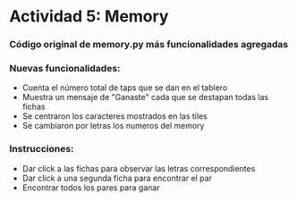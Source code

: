 # Actividad 5: Memory
### Código original de memory.py más funcionalidades agregadas
### Nuevas funcionalidades:
- Cuenta el número total de taps que se dan en el tablero
- Muestra un mensaje de "Ganaste" cada que se destapan todas las fichas
- Se centraron los caracteres mostrados en las tiles
- Se cambiaron por letras los numeros del memory

### Instrucciones:
- Dar click a las fichas para observar las letras correspondientes
- Dar click a una segunda ficha para encontrar el par
- Encontrar todos los pares para ganar
